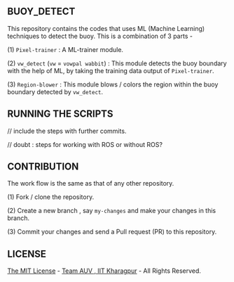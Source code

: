 BUOY_DETECT
-----------
This repository contains the codes that uses ML (Machine Learning) techniques to detect the buoy. This is a combination of 3 parts - 


(1) `Pixel-trainer` : A ML-trainer module.


(2) `vw_detect` (`vw` = `vowpal wabbit`) : This module detects the buoy boundary with the help of ML, by taking the training data output of `Pixel-trainer`.


(3) `Region-blower` : This module blows / colors the region within the buoy boundary detected by `vw_detect`.

RUNNING THE SCRIPTS
-------------------


// include the steps with further commits. 


// doubt : steps for working with ROS or without ROS?

CONTRIBUTION
------------
The work flow is the same as that of any other repository. 


(1) Fork / clone the repository.


(2) Create a new branch , say `my-changes` and make your changes in this branch.


(3) Commit your changes and send a Pull request (PR) to this repository.

LICENSE
-------
[The MIT License](LICENSE.md) - [Team AUV , IIT Kharagpur](https://github.com/auviitkgp) - All Rights Reserved.
